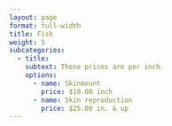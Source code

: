 ```yaml
---
layout: page
format: full-width
title: Fish
weight: 5
subcategories:
  - title:
    subtext: These prices are per inch.
    options:
      - name: Skinmount
        price: $18.00 inch
      - name: Skin reproduction
        price: $25.00 in. & up
---
```

